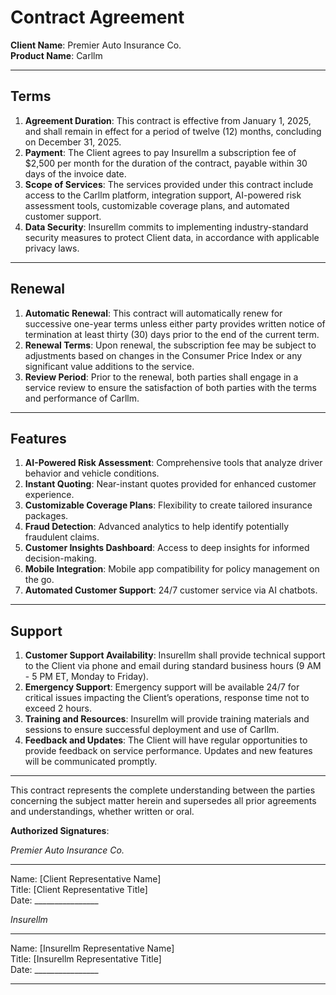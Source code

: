 # Contract Agreement

**Client Name**: Premier Auto Insurance Co.  
**Product Name**: Carllm  

---

## Terms

1. **Agreement Duration**: This contract is effective from January 1, 2025, and shall remain in effect for a period of twelve (12) months, concluding on December 31, 2025. 
2. **Payment**: The Client agrees to pay Insurellm a subscription fee of $2,500 per month for the duration of the contract, payable within 30 days of the invoice date.
3. **Scope of Services**: The services provided under this contract include access to the Carllm platform, integration support, AI-powered risk assessment tools, customizable coverage plans, and automated customer support.
4. **Data Security**: Insurellm commits to implementing industry-standard security measures to protect Client data, in accordance with applicable privacy laws.

---

## Renewal

1. **Automatic Renewal**: This contract will automatically renew for successive one-year terms unless either party provides written notice of termination at least thirty (30) days prior to the end of the current term.
2. **Renewal Terms**: Upon renewal, the subscription fee may be subject to adjustments based on changes in the Consumer Price Index or any significant value additions to the service.
3. **Review Period**: Prior to the renewal, both parties shall engage in a service review to ensure the satisfaction of both parties with the terms and performance of Carllm.

---

## Features

1. **AI-Powered Risk Assessment**: Comprehensive tools that analyze driver behavior and vehicle conditions.
2. **Instant Quoting**: Near-instant quotes provided for enhanced customer experience.
3. **Customizable Coverage Plans**: Flexibility to create tailored insurance packages.
4. **Fraud Detection**: Advanced analytics to help identify potentially fraudulent claims.
5. **Customer Insights Dashboard**: Access to deep insights for informed decision-making.
6. **Mobile Integration**: Mobile app compatibility for policy management on the go.
7. **Automated Customer Support**: 24/7 customer service via AI chatbots.

---

## Support

1. **Customer Support Availability**: Insurellm shall provide technical support to the Client via phone and email during standard business hours (9 AM - 5 PM ET, Monday to Friday).
2. **Emergency Support**: Emergency support will be available 24/7 for critical issues impacting the Client’s operations, response time not to exceed 2 hours.
3. **Training and Resources**: Insurellm will provide training materials and sessions to ensure successful deployment and use of Carllm.
4. **Feedback and Updates**: The Client will have regular opportunities to provide feedback on service performance. Updates and new features will be communicated promptly.

---

This contract represents the complete understanding between the parties concerning the subject matter herein and supersedes all prior agreements and understandings, whether written or oral.

**Authorized Signatures**:

*Premier Auto Insurance Co.*  
_________________________  
Name: [Client Representative Name]  
Title: [Client Representative Title]  
Date: ________________

*Insurellm*  
_________________________  
Name: [Insurellm Representative Name]  
Title: [Insurellm Representative Title]  
Date: ________________

--- 
